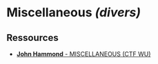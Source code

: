 # Miscellaneous _(divers)_

## Ressources

- [**John Hammond** - MISCELLANEOUS (CTF WU)](https://www.youtube.com/watch?v=UYd86e5bt3E&list=PL1H1sBF1VAKUTlAPUvB7PlxiSCFK4GWE0)